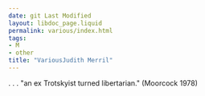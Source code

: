 ```yaml
---
date: git Last Modified
layout: libdoc_page.liquid
permalink: various/index.html
tags:
- M
- other
title: "VariousJudith Merril"
---
```


. . . "an ex Trotskyist turned libertarian."  (Moorcock 1978)